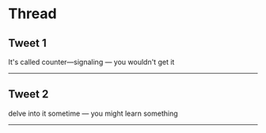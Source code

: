 # Thread

## Tweet 1

It's called counter—signaling — you wouldn't get it

---

## Tweet 2

delve into it sometime — you might learn something

---

